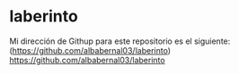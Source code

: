 # laberinto

Mi dirección de Githup para este repositorio es el siguiente: (https://github.com/albabernal03/laberinto)
https://github.com/albabernal03/laberinto
